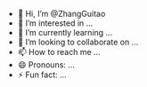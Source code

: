 - 👋 Hi, I’m @ZhangGuitao
- 👀 I’m interested in ...
- 🌱 I’m currently learning ...
- 💞️ I’m looking to collaborate on ...
- 📫 How to reach me ...
- 😄 Pronouns: ...
- ⚡ Fun fact: ...

<!---
ZhangGuitao/ZhangGuitao is a ✨ special ✨ repository because its `README.md` (this file) appears on your GitHub profile.
You can click the Preview link to take a look at your changes.
--->
